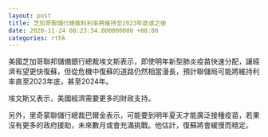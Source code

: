 ```yaml
---
layout: post
title: 芝加哥聯儲行總裁料利率將維持至2023年底或之後
date: 2020-11-24 08:23:54.000000000 +08:00
categories: rthk
---
```


美國芝加哥聯邦儲備銀行總裁埃文斯表示，即使明年新型肺炎疫苗快速分配，讓經濟有望更快復蘇，但從危機中復蘇的道路仍然相當漫長，預計聯儲局可能將維持利率直至2023年底，甚至2024年。

埃文斯又表示，美國經濟需要更多的財政支持。

另外，里奇蒙聯儲行總裁巴爾金表示，可能要到明年夏天才能廣泛接種疫苗，若果沒有更多的政府援助，未來數月或會充滿挑戰。他估計，復蘇將會緩慢而穩定。
